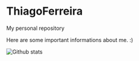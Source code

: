 # ThiagoFerreira
My personal repository

Here are some important informations about me. :)

![Github stats](https://github-readme-stats.vercel.app/api?username=yourGithubUsername)
